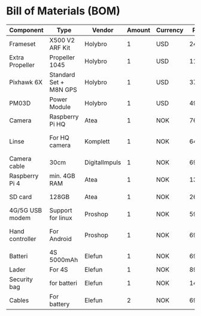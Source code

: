 # Bill of Materials (BOM)
| Component       | Type                    | Vendor        | Amount  | Currency  | Price   | Sum     | Link  |
| ---             | ---                     | ---           | ---     | ---       | ---     | ---     | ---   |
| Frameset        | X500 V2 ARF Kit         | Holybro       | 1       | USD       | 249     | 249     | https://shop.holybro.com/x500-v2-kit_p1288.html |
| Extra Propeller | Propeller 1045          |	Holybro       | 1       | USD       | 11      | 11      | https://shop.holybro.com/spare-parts-x500-v2-kit_p1291.html |
| Pixhawk 6X      | Standard Set + M8N GPS  | Holybro       | 1       | USD       | 379.99  |	379.99  |	https://shop.holybro.com/pixhawk-6x_p1333.html |
| PM03D           | Power Module            | Holybro       | 1       | USD       | 49.09	  | 49.09   |	https://shop.holybro.com/pm03d-power-module_p1315.html |
| Camera          | Raspberry Pi HQ         | Atea          | 1       | NOK       | 763     | 763     |	https://www.atea.no/eshop/product/raspberry-pi-high-quality/?prodid=4797243 |
| Linse           | For HQ camera           |	Komplett      | 1       | NOK       | 649     | 649     |	https://www.komplett.no/product/1160869/datautstyr/pc-komponenter/hovedkort/tilbehoer/raspberry-pi-6mm-wide-angle-lens |
| Camera cable    |	30cm                    | DigitalImpuls | 1       | NOK       | 69      | 69      |	https://www.digitalimpuls.no/kamera/139215/flex-cable-for-raspberry-pi-camera-300mm--12 |
| Raspberry Pi 4  | min. 4GB RAM            | Atea          | 1       | NOK       | 1358    | 1358    |	https://www.atea.no/eshop/product/raspberry-pi-4-model-b/?prodid=4469122 |
| SD card         | 128GB                   | Atea          | 1       | NOK       | 264     | 264     |	https://www.atea.no/eshop/product/sandisk-ultra-flashminnekort/?prodid=4812309 |
| 4G/5G USB modem |	Support for linux       | Proshop       | 1       | NOK       | 590     | 590     |	https://www.proshop.no/Modem-Mobilt-WiFi/Huawei-E3372H-320-4G-USB-modem/2855576 |
| Hand controller |	For Android             | Proshop       | 1       | NOK       | 699     | 699     |	https://www.proshop.no/Spill-tilbehoer/Razer-Kishi-Universal-Gaming-Controller-Android-Black-Gamepad-Android/2860709 |
| Batteri         | 4S 5000mAh              | Elefun        | 1       | NOK       | 699     | 699     |	https://www.elefun.no/p/prod.aspx?v=53639 |
| Lader           | For 4S                  | Elefun        | 1       | NOK       | 895     | 895     |	https://www.elefun.no/p/prod.aspx?v=46578 |
| Security bag    | for batteri             | Elefun        | 1       | NOK       | 149     | 149     |	https://www.elefun.no/p/prod.aspx?v=29944 |
| Cables          | For battery             |	Elefun        | 2       | NOK       | 69      | 138     |	https://www.elefun.no/p/prod.aspx?v=51154 |